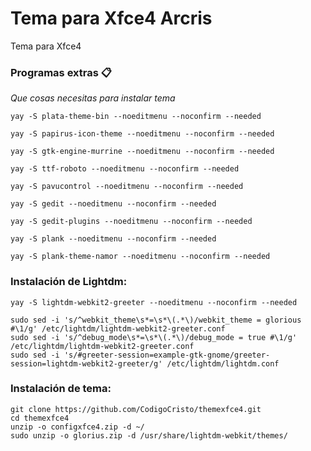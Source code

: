 # Tema para Xfce4 Arcris

Tema para Xfce4


### Programas extras 📋

_Que cosas necesitas para instalar tema_

```
yay -S plata-theme-bin --noeditmenu --noconfirm --needed
```
```
yay -S papirus-icon-theme --noeditmenu --noconfirm --needed
```
```
yay -S gtk-engine-murrine --noeditmenu --noconfirm --needed
```
```
yay -S ttf-roboto --noeditmenu --noconfirm --needed
```
```
yay -S pavucontrol --noeditmenu --noconfirm --needed
```
```
yay -S gedit --noeditmenu --noconfirm --needed
```
```
yay -S gedit-plugins --noeditmenu --noconfirm --needed
```
```
yay -S plank --noeditmenu --noconfirm --needed
```
```
yay -S plank-theme-namor --noeditmenu --noconfirm --needed
```


### Instalación de Lightdm: 
```
yay -S lightdm-webkit2-greeter --noeditmenu --noconfirm --needed
```
```
sudo sed -i 's/^webkit_theme\s*=\s*\(.*\)/webkit_theme = glorious #\1/g' /etc/lightdm/lightdm-webkit2-greeter.conf
sudo sed -i 's/^debug_mode\s*=\s*\(.*\)/debug_mode = true #\1/g' /etc/lightdm/lightdm-webkit2-greeter.conf
sudo sed -i 's/#greeter-session=example-gtk-gnome/greeter-session=lightdm-webkit2-greeter/g' /etc/lightdm/lightdm.conf
```

### Instalación de tema: 

```
git clone https://github.com/CodigoCristo/themexfce4.git
cd themexfce4
unzip -o configxfce4.zip -d ~/
sudo unzip -o glorius.zip -d /usr/share/lightdm-webkit/themes/
```
